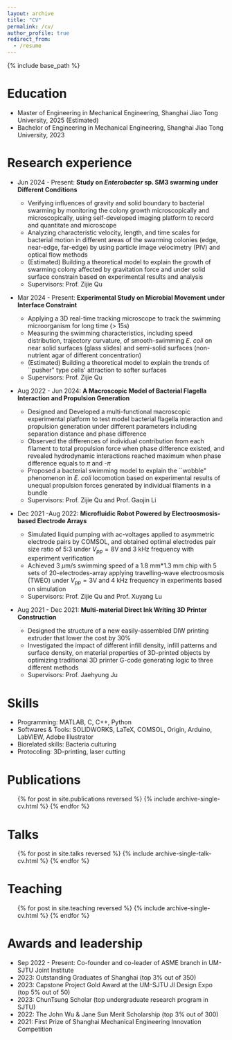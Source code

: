 ```yaml
---
layout: archive
title: "CV"
permalink: /cv/
author_profile: true
redirect_from:
  - /resume
---
```


{% include base_path %}

Education
======
* Master of Engineering in Mechanical Engineering, Shanghai Jiao Tong University, 2025 (Estimated)
* Bachelor of Engineering in Mechanical Engineering, Shanghai Jiao Tong University, 2023

Research experience
======
* Jun 2024 - Present: **Study on *Enterobacter* sp. SM3 swarming under Different Conditions**
  * Verifying influences of gravity and solid boundary to bacterial swarming by monitoring the colony growth microscopically and microscopically, using self-developed imaging platform to record and quantitate and microscope
  * Analyzing characteristic velocity, length, and time scales for bacterial motion in different areas of the swarming colonies (edge, near-edge, far-edge) by using particle image velocimetry (PIV) and optical flow methods
  * (Estimated) Building a theoretical model to explain the growth of swarming colony affected by gravitation force and under solid surface constrain based on experimental results and analysis
  * Supervisors: Prof. Zijie Qu

* Mar 2024 - Present: **Experimental Study on Microbial Movement under Interface Constraint**
  * Applying a 3D real-time tracking microscope to track the swimming microorganism for long time (> 15s)
  * Measuring the swimming characteristics, including speed distribution, trajectory curvature, of smooth-swimming *E. coli* on near solid surfaces (glass slides) and semi-solid surfaces (non-nutrient agar of different concentration)
  * (Estimated) Building a theoretical model to explain the trends of ``pusher" type cells' attraction to softer surfaces
  * Supervisors: Prof. Zijie Qu

* Aug 2022 - Jun 2024: **A Macroscopic Model of Bacterial Flagella Interaction and Propulsion Generation**
  * Designed and Developed a multi-functional macroscopic experimental platform to test model bacterial flagella interaction and propulsion generation under different parameters including separation distance and phase difference
  * Observed the differences of individual contribution from each filament to total propulsion force when phase difference existed, and revealed hydrodynamic interactions reached maximum when phase difference equals to $\pi$ and -$\pi$
  * Proposed a bacterial swimming model to explain the ``wobble" phenomenon in *E. coli* locomotion based on experimental results of unequal propulsion forces generated by individual filaments in a bundle
  * Supervisors: Prof. Zijie Qu and Prof. Gaojin Li
 
* Dec 2021 -Aug 2022: **Microfluidic Robot Powered by Electroosmosis-based Electrode Arrays**
  * Simulated liquid pumping with ac-voltages applied to asymmetric electrode pairs by COMSOL, and obtained optimal electrodes pair size ratio of 5:3 under $V_{pp} = 8$V and 3 kHz frequency with experiment verification
  * Achieved 3 $\mu$m/s swimming speed of a 1.8 mm*1.3 mm chip with 5 sets of 20-electrodes-array applying travelling-wave electroosmosis (TWEO) under $V_{pp} = 3$V and 4 kHz frequency in experiments based on simulation
  * Supervisors: Prof. Zijie Qu and Prof. Xuyang Lu
 
* Aug 2021 - Dec 2021: **Multi-material Direct Ink Writing 3D Printer Construction**
  * Designed the structure of a new easily-assembled DIW printing extruder that lower the cost by 30%
  * Investigated the impact of different infill density, infill patterns and surface density, on material properties of 3D-printed objects by optimizing traditional 3D printer G-code generating logic to three different methods
  * Supervisors: Prof. Jaehyung Ju
  
Skills
======
* Programming:  MATLAB, C, C++, Python
* Softwares & Tools: SOLIDWORKS, LaTeX, COMSOL, Origin, Arduino, LabVIEW, Adobe Illustrator
* Biorelated skills: Bacteria culturing
* Protocoling: 3D-printing, laser cutting

Publications
======
  <ul>{% for post in site.publications reversed %}
    {% include archive-single-cv.html %}
  {% endfor %}</ul>
  
Talks
======
  <ul>{% for post in site.talks reversed %}
    {% include archive-single-talk-cv.html  %}
  {% endfor %}</ul>
  
Teaching
======
  <ul>{% for post in site.teaching reversed %}
    {% include archive-single-cv.html %}
  {% endfor %}</ul>
  
Awards and leadership
======
* Sep 2022 - Present: Co-founder and co-leader of ASME branch in UM-SJTU Joint Institute
* 2023: Outstanding Graduates of Shanghai (top 3% out of 350)
* 2023: Capstone Project Gold Award at the UM-SJTU JI Design Expo (top 5% out of 50)
* 2023: ChunTsung Scholar (top undergraduate research program in SJTU)
* 2022: The John Wu & Jane Sun Merit Scholarship (top 3% out of 300)
* 2021: First Prize of Shanghai Mechanical Engineering Innovation Competition
